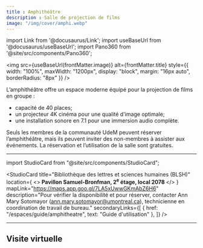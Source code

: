 ```yaml
---
title : Amphithéâtre
description : Salle de projection de films
image: "/img/cover/amphi.webp"
---
```

import Link from '@docusaurus/Link';
import useBaseUrl from '@docusaurus/useBaseUrl';
import Pano360 from '@site/src/components/Pano360';

<img 
  src={useBaseUrl(frontMatter.image)} 
  alt={frontMatter.title} 
  style={{
    width: "100%",
    maxWidth: "1200px",
    display: "block",
    margin: "16px auto",
    borderRadius: "8px"
  }} 
/>

L’amphithéâtre offre un espace moderne équipé pour la projection de films en groupe :
- capacité de 40 places;
- un projecteur 4K cinéma pour une qualité d'image optimale;
- une installation sonore en 7.1 pour une immersion audio complète.


Seuls les membres de la communauté UdeM peuvent réserver l’amphithéâtre, mais ils peuvent inviter des non-membres à assister aux événements. La réservation et l’utilisation de la salle sont gratuites.

---

import StudioCard from "@site/src/components/StudioCard";

<StudioCard
    title="Bibliothèque des lettres et sciences humaines (BLSH)"
    location={
    <><strong>
      Pavillon Samuel-Bronfman, 2<sup>e</sup> étage, local 2078
    </strong></>
  }
    mapLink="https://maps.app.goo.gl/7LA5xUwwGKmAbZ6H6"
    description="Pour vérifier la disponibilité et pour réserver, contacter Ann Mary Sotomayor (ann.mary.sotomayor@umontreal.ca), technicienne en coordination de travail de bureau."
    secondaryLinks={[
    { href: "/espaces/guide/amphitheatre", text: "Guide d'utilisation" },
  ]}
/>

---

## Visite virtuelle

<Pano360
  image="/img/pano/amphi.webp"
  legende="Vue en 360° de l'amphithéâtre"
  title="Amphithéâtre"
  alt="vue en 360° de l'amphithéâtre"
/>